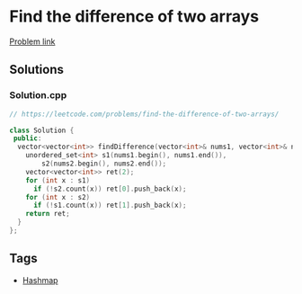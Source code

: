 # Find the difference of two arrays

[Problem link](https://leetcode.com/problems/find-the-difference-of-two-arrays/)

## Solutions


### Solution.cpp
```cpp
// https://leetcode.com/problems/find-the-difference-of-two-arrays/

class Solution {
 public:
  vector<vector<int>> findDifference(vector<int>& nums1, vector<int>& nums2) {
    unordered_set<int> s1(nums1.begin(), nums1.end()),
        s2(nums2.begin(), nums2.end());
    vector<vector<int>> ret(2);
    for (int x : s1)
      if (!s2.count(x)) ret[0].push_back(x);
    for (int x : s2)
      if (!s1.count(x)) ret[1].push_back(x);
    return ret;
  }
};
```
## Tags

* [Hashmap](/Collections/hashmap.md#hashmap)
